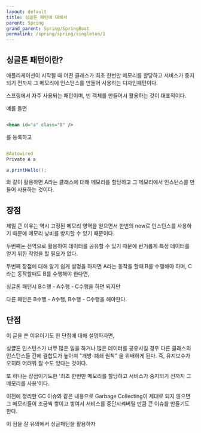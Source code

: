 ```yaml
---
layout: default
title: 싱글톤 패턴에 대해서
parent: Spring
grand_parent: Spring/SpringBoot
permalink: /spring/spring/singleton/1
---
```



## 싱글톤 패턴이란?

애플리케이션이 시작될 때 어떤 클래스가 최초 한번만 메모리를 할당하고 서비스가 중지되기 전까지 그 메모리에 인스턴스를 만들어 사용하는 디자인패턴이다.

스프링에서 자주 사용되는 패턴이며, 빈 객체를 만들어서 활용하는 것이 대표적이다.

예를 들면

```xml

<bean id="a" class="B" />

```
를 등록하고

```java

@Autowired
Private A a 

a.printHello();

```

와 같이 활용하면 A라는 클래스에 대해 메모리를 할당하고 그 메모리에서 인스턴스를 만들어 사용하는 것이다.

## 장점

제일 큰 이유는 역시 고정된 메모리 영역을 얻으면서 한번의 new로 인스턴스를 사용하기 때문에 메모리 낭비를 방지할 수 있기 때문이다.

두번째는 전역으로 활용하여 데이터를 공유할 수 있기 때문에 번거롭게 특정 데이터를 얻기 위한 작업을 할 필요가 없다.

두번째 장점에 대해 알기 쉽게 설명을 하자면 A라는 동작을 할때 B를 수행해야 하며, C라는 동작할때도 B를 수행해야 한다면, 

싱글톤 패턴시 B수행 - A수행 - C수행을 하면 되지만

다른 패턴은 B수행 - A수행, B수행 - C수행을 해야한다.

## 단점

이 글을 쓴 이유이기도 한 단점에 대해 설명하자면,

싱글톤 인스턴스가 너무 많은 일을 하거나 많은 데이터를 공유시킬 경우 다른 클래스의 인스턴스들 간에 결합도가 높아져 "개방-폐쇄 원칙" 을 위배하게 된다. 즉, 유지보수가 오히려 어려워 질 수도 있다는 것이다.

또 하나는 장점이기도한 '최초 한번만 메모리를 할당하고 서비스가 중지되기 전까지 그 메모리를 사용'이다.

이전에 정리한 GC 이슈와 같은 내용으로 Garbage Collecting이 제대로 되지 않으면 그 메모리들이 조금씩 쌓이고 쌓여서 서비스를 중단시켜버릴 만큼 큰 이슈를 만들기도 한다.

이 점을 잘 유의에서 싱글패턴을 활용하자
